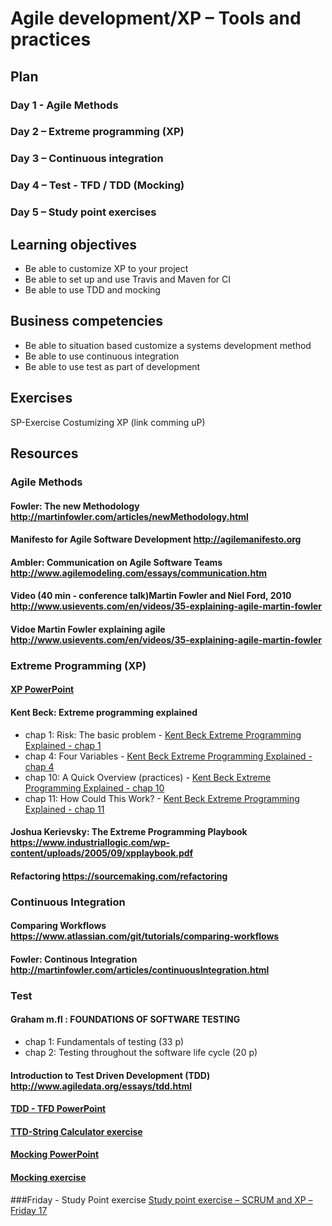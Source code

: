 # Agile development/XP – Tools and practices

## Plan
### Day 1 - Agile Methods
### Day 2 – Extreme programming (XP)
### Day 3 – Continuous integration
### Day 4 – Test - TFD / TDD (Mocking)
### Day 5 – Study point exercises

## Learning objectives
- Be able to customize XP to your project
- Be able to set up and use Travis and Maven for CI
-	Be able to use TDD and mocking

## Business competencies 
-	Be able to situation based customize a systems development method 
-	Be able to use continuous integration
-	Be able to use test as part of development

## Exercises
SP-Exercise Costumizing XP (link comming uP)

## Resources

### Agile Methods
#### Fowler: The new Methodology http://martinfowler.com/articles/newMethodology.html 
#### Manifesto for Agile Software Development http://agilemanifesto.org 
#### Ambler: Communication on Agile Software Teams http://www.agilemodeling.com/essays/communication.htm
#### Video (40 min - conference talk)Martin Fowler and Niel Ford, 2010 http://www.usievents.com/en/videos/35-explaining-agile-martin-fowler 
#### Vidoe Martin Fowler explaining agile http://www.usievents.com/en/videos/35-explaining-agile-martin-fowler 

### Extreme Programming (XP)

#### [XP PowerPoint](https://efif.sharepoint.com/sites/cph/Lyngby/_layouts/15/guestaccess.aspx?docid=04042374111e04c5fb5ab29a3ee4a81c7&authkey=AcfE68ezCj721RoxzUccgr0&e=656f077b027f4be68f09896227d4b050 "XP PowerPoint")

#### Kent Beck: Extreme programming explained 
- chap 1: Risk: The basic problem - [Kent Beck Extreme Programming Explained - chap 1](https://efif.sharepoint.com/sites/cph/Lyngby/_layouts/15/guestaccess.aspx?docid=0735e7dd7d7214fcaab6d6ed574b4ea95&authkey=AeFh7ERLcDJfnknMPEluqpo&e=cc07f43b39c8422181970d59c19264c4 "Kent Beck Extreme Programming Explained - chap 1")
- chap 4: Four Variables - [Kent Beck Extreme Programming Explained - chap 4](https://efif.sharepoint.com/sites/cph/Lyngby/_layouts/15/guestaccess.aspx?docid=020a64aaf470a41a58264852542aab259&authkey=AS6zevLLjay9v48QNxQSjJ4&e=d374c277efc64fa58720ac67e8e15f8c "Kent Beck Extreme Programming Explained - chap 4")
- chap 10: A Quick Overview (practices) - [Kent Beck Extreme Programming Explained - chap 10](https://efif.sharepoint.com/sites/cph/Lyngby/_layouts/15/guestaccess.aspx?docid=0c99df257b2894b178568e6be75b1c416&authkey=AXoestBEz9_LcxQ-XY38AVo&e=cb54a53c3aea450184c7539cbbb7686a "Kent Beck Extreme Programming Explained - chap 10")
- chap 11: How Could This Work? - [Kent Beck Extreme Programming Explained - chap 11](https://efif.sharepoint.com/sites/cph/Lyngby/_layouts/15/guestaccess.aspx?docid=0899e04864442478dbaff224478c50fc3&authkey=AajX2u6iEo_M4SUrEt9Ox2Q&e=de0e546679a5492c848f3af239ddf0a0 "Kent Beck Extreme Programming Explained - chap 11")
#### Joshua Kerievsky: The Extreme Programming Playbook https://www.industriallogic.com/wp-content/uploads/2005/09/xpplaybook.pdf 
#### Refactoring https://sourcemaking.com/refactoring 

### Continuous Integration
#### Comparing Workflows https://www.atlassian.com/git/tutorials/comparing-workflows 
#### Fowler: Continous Integration http://martinfowler.com/articles/continuousIntegration.html

### Test
#### Graham m.fl : FOUNDATIONS OF SOFTWARE TESTING
- chap 1: Fundamentals of testing (33 p)
- chap 2: Testing throughout the software life cycle (20 p)
#### Introduction to Test Driven Development (TDD) http://www.agiledata.org/essays/tdd.html 

#### [TDD - TFD PowerPoint](https://efif.sharepoint.com/sites/cph/Lyngby/_layouts/15/guestaccess.aspx?docid=001e1db6a24ee4ac0aba2548deea92223&authkey=ARe0XBMYiGVmfx174THcf6w&e=14207921b2974ae18ddff5f857d33764)

#### [TTD-String Calculator exercise](https://efif.sharepoint.com/sites/cph/Lyngby/_layouts/15/guestaccess.aspx?docid=045bfa63c16924ccc9c1a5ab41e990a4c&authkey=AWdStnfIUKQ7qTbOYOjVpWE&e=42a93b8558da40e1b57e4c85edb33dcf)

#### [Mocking PowerPoint](https://efif.sharepoint.com/sites/cph/Lyngby/_layouts/15/guestaccess.aspx?docid=0183267ac129a4ddf85020f98b01531b4&authkey=AaonUzv0hHIDeOGXtHnaY8g&e=e99631947c9c4e6b8a59fc996125451e)

#### [Mocking exercise](https://efif.sharepoint.com/sites/cph/Lyngby/_layouts/15/guestaccess.aspx?docid=0c154a9ab9c874875851fb5d165be60cd&authkey=AdzPMa5tx4BzM5qjDEI-AoM&e=f6b260b0cbf241228be337bff6b191ac)

###Friday - Study Point exercise
[Study point exercise – SCRUM and XP – Friday 17](https://efif.sharepoint.com/sites/cph/Lyngby/_layouts/15/guestaccess.aspx?docid=016c694f1b86e43d78cb36c8b05afc55e&authkey=AcQ9E-MnvwXPQOKTm33yRqA&e=da508d5abfbd4203b30b803fbc069062)

